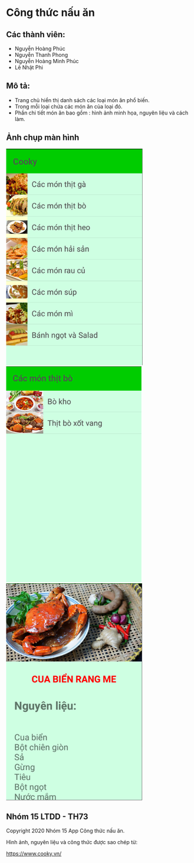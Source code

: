 
 Công thức nấu ăn
=================



Các thành viên:
------------

- Nguyễn Hoàng Phúc
- Nguyễn Thanh Phong
- Nguyễn Hoàng Minh Phúc
- Lê Nhật Phi


Mô tả:
---------------
* Trang chủ hiển thị danh sách các loại món ăn phổ biến.
 * Trong mỗi loại chứa các món ăn của loại đó.
 * Phần chi tiết món ăn bao gồm : hình ảnh minh họa, nguyên liệu và cách làm.

Ảnh chụp màn hình
-----------

![Trang chủ](Screenshots/home.PNG "A list of category")
![Xem món ăn](Screenshots/home2.PNG "Details for category")
![Chi tiết món ăn](Screenshots/detail.PNG "More about food")

Nhóm 15 LTDD - TH73
-------

Copyright 2020 Nhóm 15 App Công thức nấu ăn.

Hình ảnh, nguyên liệu và công thức được sao chép từ:

  https://www.cooky.vn/

